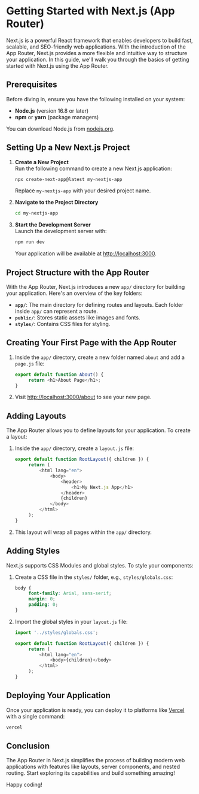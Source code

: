 # Getting Started with Next.js (App Router)

Next.js is a powerful React framework that enables developers to build fast, scalable, and SEO-friendly web applications. With the introduction of the App Router, Next.js provides a more flexible and intuitive way to structure your application. In this guide, we'll walk you through the basics of getting started with Next.js using the App Router.

## Prerequisites

Before diving in, ensure you have the following installed on your system:

- **Node.js** (version 16.8 or later)
- **npm** or **yarn** (package managers)

You can download Node.js from [nodejs.org](https://nodejs.org/).

## Setting Up a New Next.js Project

1. **Create a New Project**  
    Run the following command to create a new Next.js application:
    ```bash
    npx create-next-app@latest my-nextjs-app
    ```
    Replace `my-nextjs-app` with your desired project name.

2. **Navigate to the Project Directory**  
    ```bash
    cd my-nextjs-app
    ```

3. **Start the Development Server**  
    Launch the development server with:
    ```bash
    npm run dev
    ```
    Your application will be available at [http://localhost:3000](http://localhost:3000).

## Project Structure with the App Router

With the App Router, Next.js introduces a new `app/` directory for building your application. Here's an overview of the key folders:

- **`app/`**: The main directory for defining routes and layouts. Each folder inside `app/` can represent a route.
- **`public/`**: Stores static assets like images and fonts.
- **`styles/`**: Contains CSS files for styling.

## Creating Your First Page with the App Router

1. Inside the `app/` directory, create a new folder named `about` and add a `page.js` file:
    ```javascript
    export default function About() {
         return <h1>About Page</h1>;
    }
    ```

2. Visit [http://localhost:3000/about](http://localhost:3000/about) to see your new page.

## Adding Layouts

The App Router allows you to define layouts for your application. To create a layout:

1. Inside the `app/` directory, create a `layout.js` file:
    ```javascript
    export default function RootLayout({ children }) {
         return (
             <html lang="en">
                 <body>
                     <header>
                         <h1>My Next.js App</h1>
                     </header>
                     {children}
                 </body>
             </html>
         );
    }
    ```

2. This layout will wrap all pages within the `app/` directory.

## Adding Styles

Next.js supports CSS Modules and global styles. To style your components:

1. Create a CSS file in the `styles/` folder, e.g., `styles/globals.css`:
    ```css
    body {
         font-family: Arial, sans-serif;
         margin: 0;
         padding: 0;
    }
    ```

2. Import the global styles in your `layout.js` file:
    ```javascript
    import '../styles/globals.css';

    export default function RootLayout({ children }) {
         return (
             <html lang="en">
                 <body>{children}</body>
             </html>
         );
    }
    ```

## Deploying Your Application

Once your application is ready, you can deploy it to platforms like [Vercel](https://vercel.com/) with a single command:
```bash
vercel
```

## Conclusion

The App Router in Next.js simplifies the process of building modern web applications with features like layouts, server components, and nested routing. Start exploring its capabilities and build something amazing!

Happy coding!